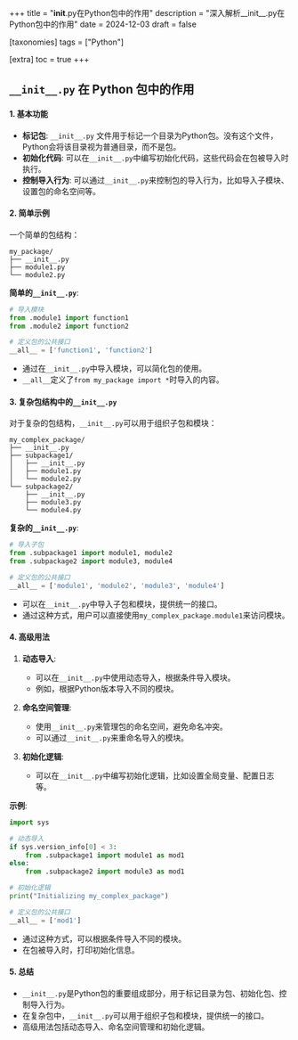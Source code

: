 +++
title = "__init__.py在Python包中的作用"
description = "深入解析__init__.py在Python包中的作用"
date = 2024-12-03
draft = false

[taxonomies]
tags = ["Python"]

[extra]
toc = true
+++

<!-- toc -->

## `__init__.py` 在 Python 包中的作用

#### 1. 基本功能

- **标记包**: `__init__.py` 文件用于标记一个目录为Python包。没有这个文件，Python会将该目录视为普通目录，而不是包。
- **初始化代码**: 可以在`__init__.py`中编写初始化代码，这些代码会在包被导入时执行。
- **控制导入行为**: 可以通过`__init__.py`来控制包的导入行为，比如导入子模块、设置包的命名空间等。

#### 2. 简单示例

一个简单的包结构：
```
my_package/
├── __init__.py
├── module1.py
└── module2.py
```

**简单的`__init__.py`**:
```python:my_package/__init__.py
# 导入模块
from .module1 import function1
from .module2 import function2

# 定义包的公共接口
__all__ = ['function1', 'function2']
```

- 通过在`__init__.py`中导入模块，可以简化包的使用。
- `__all__`定义了`from my_package import *`时导入的内容。

#### 3. 复杂包结构中的`__init__.py`

对于复杂的包结构，`__init__.py`可以用于组织子包和模块：

```
my_complex_package/
├── __init__.py
├── subpackage1/
│   ├── __init__.py
│   ├── module1.py
│   └── module2.py
└── subpackage2/
    ├── __init__.py
    ├── module3.py
    └── module4.py
```

**复杂的`__init__.py`**:
```python:my_complex_package/__init__.py
# 导入子包
from .subpackage1 import module1, module2
from .subpackage2 import module3, module4

# 定义包的公共接口
__all__ = ['module1', 'module2', 'module3', 'module4']
```

- 可以在`__init__.py`中导入子包和模块，提供统一的接口。
- 通过这种方式，用户可以直接使用`my_complex_package.module1`来访问模块。

#### 4. 高级用法

1. **动态导入**:
   - 可以在`__init__.py`中使用动态导入，根据条件导入模块。
   - 例如，根据Python版本导入不同的模块。

2. **命名空间管理**:
   - 使用`__init__.py`来管理包的命名空间，避免命名冲突。
   - 可以通过`__init__.py`来重命名导入的模块。

3. **初始化逻辑**:
   - 可以在`__init__.py`中编写初始化逻辑，比如设置全局变量、配置日志等。

**示例**:
```python:my_complex_package/__init__.py
import sys

# 动态导入
if sys.version_info[0] < 3:
    from .subpackage1 import module1 as mod1
else:
    from .subpackage2 import module3 as mod1

# 初始化逻辑
print("Initializing my_complex_package")

# 定义包的公共接口
__all__ = ['mod1']
```

- 通过这种方式，可以根据条件导入不同的模块。
- 在包被导入时，打印初始化信息。

#### 5. 总结

- `__init__.py`是Python包的重要组成部分，用于标记目录为包、初始化包、控制导入行为。
- 在复杂包中，`__init__.py`可以用于组织子包和模块，提供统一的接口。
- 高级用法包括动态导入、命名空间管理和初始化逻辑。
